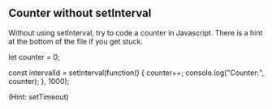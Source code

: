 ## Counter without setInterval

Without using setInterval, try to code a counter in Javascript. There is a hint at the bottom of the file if you get stuck.



let counter = 0;

const intervalId = setInterval(function() {
    counter++;
    console.log("Counter:", counter);
}, 1000);





































































(Hint: setTimeout)
